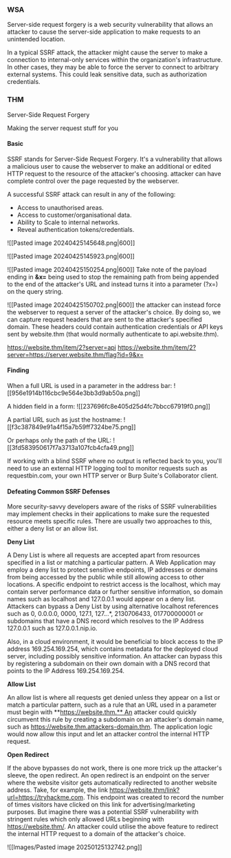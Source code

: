 

### WSA

 Server-side request forgery is a web security vulnerability that allows an attacker to cause the server-side application to make requests to an unintended location.

In a typical SSRF attack, the attacker might cause the server to make a connection to internal-only services within the organization's infrastructure. In other cases, they may be able to force the server to connect to arbitrary external systems. This could leak sensitive data, such as authorization credentials. 

### THM

Server-Side Request Forgery

Making the server request stuff for you

#### Basic

SSRF stands for Server-Side Request Forgery. It's a vulnerability that allows a malicious user to cause the webserver to make an additional or edited HTTP request to the resource of the attacker's choosing.
attacker can have complete control over the page requested by the webserver.

A successful SSRF attack can result in any of the following: 

- Access to unauthorised areas.
- Access to customer/organisational data.
- Ability to Scale to internal networks.
- Reveal authentication tokens/credentials.

![[Pasted image 20240425145648.png|600]]

![[Pasted image 20240425145923.png|600]]

![[Pasted image 20240425150254.png|600]]
Take note of the payload ending in **&x=** being used to stop the remaining path from being appended to the end of the attacker's URL and instead turns it into a parameter (?x=) on the query string.

![[Pasted image 20240425150702.png|600]]
the attacker can instead force the webserver to request a server of the attacker's choice. By doing so, we can capture request headers that are sent to the attacker's specified domain. These headers could contain authentication credentials or API keys sent by website.thm (that would normally authenticate to api.website.thm).

https://website.thm/item/2?server=api
https://website.thm/item/2?server=https://server.website.thm/flag?id=9&x=



#### Finding

When a full URL is used in a parameter in the address bar:
![[956e1914b116cbc9e564e3bb3d9ab50a.png]]

A hidden field in a form:
![[237696fc8e405d25d4fc7bbcc67919f0.png]]

A partial URL such as just the hostname:
![[f3c387849e91a4f15a7b59ff7324be75.png]]

Or perhaps only the path of the URL:
![[3fd583950617f7a3713a107fcb4cfa49.png]]

If working with a blind SSRF where no output is reflected back to you, you'll need to use an external HTTP logging tool to monitor requests such as requestbin.com, your own HTTP server or Burp Suite's Collaborator client.

#### Defeating Common SSRF Defenses

More security-savvy developers aware of the risks of SSRF vulnerabilities may implement checks in their applications to make sure the requested resource meets specific rules. There are usually two approaches to this, either a deny list or an allow list.  

**Deny List**

A Deny List is where all requests are accepted apart from resources specified in a list or matching a particular pattern. A Web Application may employ a deny list to protect sensitive endpoints, IP addresses or domains from being accessed by the public while still allowing access to other locations. A specific endpoint to restrict access is the localhost, which may contain server performance data or further sensitive information, so domain names such as localhost and 127.0.0.1 would appear on a deny list. Attackers can bypass a Deny List by using alternative localhost references such as 0, 0.0.0.0, 0000, 127.1, 127.*.*.*, 2130706433, 017700000001 or subdomains that have a DNS record which resolves to the IP Address 127.0.0.1 such as 127.0.0.1.nip.io.

  

Also, in a cloud environment, it would be beneficial to block access to the IP address 169.254.169.254, which contains metadata for the deployed cloud server, including possibly sensitive information. An attacker can bypass this by registering a subdomain on their own domain with a DNS record that points to the IP Address 169.254.169.254.

**Allow List**

An allow list is where all requests get denied unless they appear on a list or match a particular pattern, such as a rule that an URL used in a parameter must begin with **https://website.thm.** An attacker could quickly circumvent this rule by creating a subdomain on an attacker's domain name, such as https://website.thm.attackers-domain.thm. The application logic would now allow this input and let an attacker control the internal HTTP request.

**Open Redirect**

If the above bypasses do not work, there is one more trick up the attacker's sleeve, the open redirect. An open redirect is an endpoint on the server where the website visitor gets automatically redirected to another website address. Take, for example, the link https://website.thm/link?url=https://tryhackme.com. This endpoint was created to record the number of times visitors have clicked on this link for advertising/marketing purposes. But imagine there was a potential SSRF vulnerability with stringent rules which only allowed URLs beginning with https://website.thm/. An attacker could utilise the above feature to redirect the internal HTTP request to a domain of the attacker's choice.

![[Images/Pasted image 20250125132742.png]]
